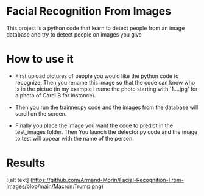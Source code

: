 # Facial Recognition From Images

 This projest is a python code that learn to detect people from an image database and try to detect people on images you give 


# How to use it 

- First upload pictures of people you would like the python code to recognize. Then you rename this image so that the code can know who is in the pictue (in my example I name the photo starting with '1....jpg' for a photo of Cardi B for instance).

- Then you run the trainner.py code and the images from the database will scroll on the screen.

- Finally you place the image you want the code to predict in the test_images folder. Then You launch the detector.py code and the image to test will appear with the name of the person.

# Results

![alt text] (https://github.com/Armand-Morin/Facial-Recognition-From-Images/blob/main/Macron:Trump.png)
